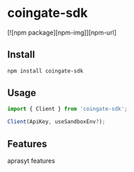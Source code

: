 # coingate-sdk

[![npm package][npm-img]][npm-url]

## Install

```bash
npm install coingate-sdk
```

## Usage

```ts
import { Client } from 'coingate-sdk';

Client(ApiKey, useSandboxEnv?);
```

## Features

aprasyt features

<!-- [npm-img]: URL -->
<!-- [npm-url]: URL -->
